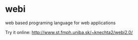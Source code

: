 # webi
web based programing language for web applications

Try it online:
http://www.st.fmph.uniba.sk/~knechta2/webi2.0/
